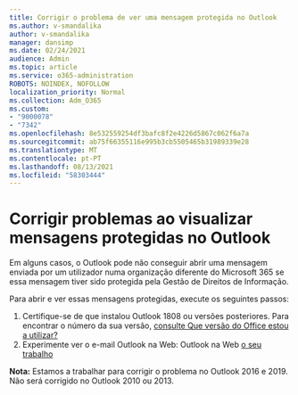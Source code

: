 ```yaml
---
title: Corrigir o problema de ver uma mensagem protegida no Outlook
ms.author: v-smandalika
author: v-smandalika
manager: dansimp
ms.date: 02/24/2021
audience: Admin
ms.topic: article
ms.service: o365-administration
ROBOTS: NOINDEX, NOFOLLOW
localization_priority: Normal
ms.collection: Adm_O365
ms.custom:
- "9000078"
- "7342"
ms.openlocfilehash: 8e532559254df3bafc8f2e4226d5867c062f6a7a
ms.sourcegitcommit: ab75f66355116e995b3cb5505465b31989339e28
ms.translationtype: MT
ms.contentlocale: pt-PT
ms.lasthandoff: 08/13/2021
ms.locfileid: "58303444"
---
```

# <a name="fix-problem-viewing-protected-message-in-outlook"></a>Corrigir problemas ao visualizar mensagens protegidas no Outlook

Em alguns casos, o Outlook pode não conseguir abrir uma mensagem enviada por um utilizador numa organização diferente do Microsoft 365 se essa mensagem tiver sido protegida pela Gestão de Direitos de Informação.

Para abrir e ver essas mensagens protegidas, execute os seguintes passos:

1. Certifique-se de que instalou Outlook 1808 ou versões posteriores. Para encontrar o número da sua versão, [consulte Que versão do Office estou a utilizar?](https://support.microsoft.com/office/about-office-what-version-of-office-am-i-using-932788b8-a3ce-44bf-bb09-e334518b8b19)
2. Experimente ver o e-mail Outlook na Web: Outlook na Web [o seu trabalho](https://outlook.office365.com/mail/inbox)

**Nota:** Estamos a trabalhar para corrigir o problema no Outlook 2016 e 2019. Não será corrigido no Outlook 2010 ou 2013.

